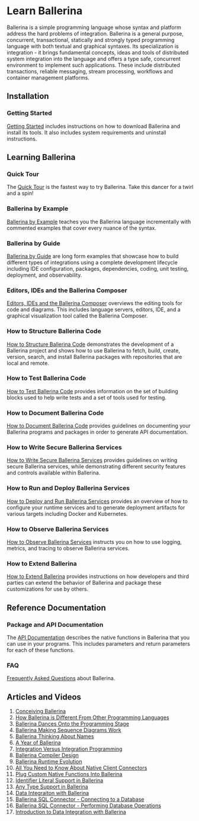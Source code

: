 # Learn Ballerina

Ballerina is a simple programming language whose syntax and platform address the hard problems of integration. Ballerina is a general purpose, concurrent, transactional, statically and strongly typed programming language with both textual and graphical syntaxes. Its specialization is integration - it brings fundamental concepts, ideas and tools of distributed system integration into the language and offers a type safe, concurrent environment to implement such applications. These include distributed transactions, reliable messaging, stream processing, workflows and container management platforms.


## Installation

### Getting Started

[Getting Started](/learn/getting-started/) includes instructions on how to download Ballerina and install its tools. It also includes system requirements and uninstall instructions.

## Learning Ballerina

### Quick Tour

The [Quick Tour](/learn/quick-tour/) is the fastest way to try Ballerina. Take this dancer for a twirl and a spin!

### Ballerina by Example

[Ballerina by Example](/learn/by-example/) teaches you the Ballerina language incrementally with commented examples that cover every nuance of the syntax.

### Ballerina by Guide

[Ballerina by Guide](/learn/by-guide/) are long form examples that showcase how to build different types of integrations using a complete development lifecycle including IDE configuration, packages, dependencies, coding, unit testing, deployment, and observability.

### Editors, IDEs and the Ballerina Composer

<a href="https://github.com/ballerina-platform/ballerina-lang/blob/master/docs/tools-ides-ballerina-composer.md" target="_blank">Editors, IDEs and the Ballerina Composer</a> overviews the editing tools for code and diagrams. This includes language servers, editors, IDE, and a graphical visualization tool called the Ballerina Composer.

### How to Structure Ballerina Code

[How to Structure Ballerina Code](/learn/how-to-structure-ballerina-code/) demonstrates the development of a Ballerina project and shows how to use Ballerina to fetch, build, create, version, search, and install Ballerina packages with repositories that are local and remote.

### How to Test Ballerina Code

[How to Test Ballerina Code](/learn/how-to-test-ballerina-code/) provides information on the set of building blocks used to help write tests and a set of tools used for testing.

### How to Document Ballerina Code

[How to Document Ballerina Code](/learn/how-to-document-ballerina-code/) provides guidelines on documenting your Ballerina programs and packages in order to generate API documentation.

### How to Write Secure Ballerina Services

[How to Write Secure Ballerina Services](/learn/how-to-write-secure-ballerina-code/) provides guidelines on writing secure Ballerina services, while demonstrating different security features and controls available within Ballerina.

### How to Run and Deploy Ballerina Services

[How to Deploy and Run Ballerina Services](/learn/how-to-deploy-and-run-ballerina-programs/) provides an overview of how to configure your runtime services and to generate deployment artifacts for various targets including Docker and Kubernetes.

### How to Observe Ballerina Services

[How to Observe Ballerina Services](/learn/how-to-observe-ballerina-code/) instructs you on how to use logging, metrics, and tracing to observe Ballerina services.

### How to Extend Ballerina

[How to Extend Ballerina](/learn/how-to-extend-ballerina/) provides instructions on how developers and third parties can extend the behavior of Ballerina and package these customizations for use by others.

## Reference Documentation

### Package and API Documentation

The [API Documentation](/learn/api-docs/?latest) describes the native functions in Ballerina that you can use in your programs. This includes parameters and return parameters for each of these functions.

### FAQ

[Frequently Asked Questions](/learn/faq/) about Ballerina.

## Articles and Videos

1. [Conceiving Ballerina](https://medium.com/ballerinalang/conceiving-ballerina-2dadf67c0503)
2. [How Ballerina is Different From Other Programming Languages](https://medium.com/ballerinalang/ballerina-why-it-is-different-from-other-programming-languages-cbdf5f248390)
3. [Ballerina Dances Onto the Programming Stage](https://dzone.com/articles/ballerina-dances-onto-the-integration-stage)
4. [Ballerina Making Sequence Diagrams Work](https://medium.com/ballerinalang/ballerina-making-sequence-diagrams-work-d0d7b3846a80)
5. [Ballerina Thinking About Names](https://medium.com/ballerinalang/ballerina-thinking-about-names-why-restrict-to-english-c1f9803e827)
6. [A Year of Ballerina](https://medium.com/@sanjiva.weerawarana/an-year-of-ballerina-ad0d9251415)
7. [Integration Versus Integration Programming](https://medium.com/@chathura.ekanayake/9e9097983fb)
8. [Ballerina Compiler Design](https://medium.com/@sameera.jayasoma/ballerina-compiler-design-3406acc2476c)
9. [Ballerina Runtime Evolution](https://medium.com/@sameera.jayasoma/ballerina-runtime-evolution-f82305e4ab8e)
10. [All You Need to Know About Native Client Connectors](https://medium.com/@lanka.vitharana/ballerina-native-client-connectors-and-all-you-need-to-know-e76957ca05dd)
11. [Plug Custom Native Functions Into Ballerina](https://medium.com/@lanka.vitharana/plug-custom-native-functions-to-ballerina-5bbc2e15b6ac)
12. [Identifier Literal Support in Ballerina](https://medium.com/@lanka.vitharana/identifier-literals-in-ballerina-makes-it-possible-to-have-spaces-in-identifiers-83336ecb693e)
13. [Any Type Support in Ballerina](https://medium.com/@lanka.vitharana/any-type-support-in-ballerina-d9651ac53695)
14. [Data Integraiton with Ballerina](https://medium.com/@anupama.pathirage/data-integration-with-ballerina-c5bcf6de49b3)
15. [Ballerina SQL Connector - Connecting to a Database](https://medium.com/@anupama.pathirage/ballerina-sql-connector-connecting-to-db-ee31a81c8df6)
16. [Ballerina SQL Connector - Performing Database Operations](https://medium.com/@anupama.pathirage/ballerina-sql-connector-performing-db-operations-8e555e3688be)
17. [Introduction to Data Integration with Ballerina](https://dzone.com/articles/introduction-to-data-integration-with-ballerina)
